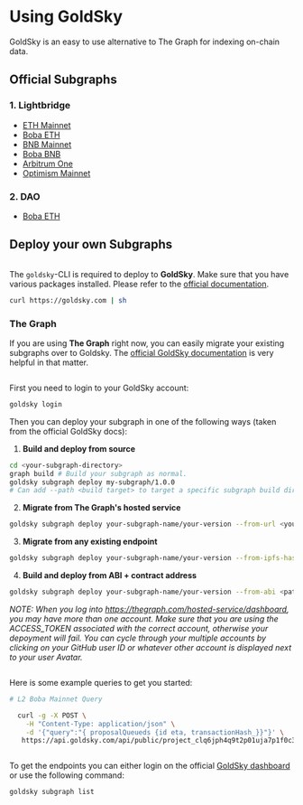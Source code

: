 # Using GoldSky

GoldSky is an easy to use alternative to The Graph for indexing on-chain data.

## Official Subgraphs

### 1. Lightbridge
- [ETH Mainnet](https://api.goldsky.com/api/public/project_clq6jph4q9t2p01uja7p1f0c3/subgraphs/light-bridge-mainnet/v1/gn)
- [Boba ETH](https://api.goldsky.com/api/public/project_clq6jph4q9t2p01uja7p1f0c3/subgraphs/light-bridge-boba-eth/v1/gn)
- [BNB Mainnet](https://api.goldsky.com/api/public/project_clq6jph4q9t2p01uja7p1f0c3/subgraphs/light-bridge-bsc/v1/gn)
- [Boba BNB](https://api.goldsky.com/api/public/project_clq6jph4q9t2p01uja7p1f0c3/subgraphs/light-bridge-boba-bnb/v1/gn)
- [Arbitrum One](https://api.goldsky.com/api/public/project_clq6jph4q9t2p01uja7p1f0c3/subgraphs/light-bridge-arbitrum-one/v1/gn)
- [Optimism Mainnet](https://api.goldsky.com/api/public/project_clq6jph4q9t2p01uja7p1f0c3/subgraphs/light-bridge-optimism/v1/gn)

### 2. DAO
- [Boba ETH](https://api.goldsky.com/api/public/project_clq6jph4q9t2p01uja7p1f0c3/subgraphs/dao-boba-eth/v1/gn)


## Deploy your own Subgraphs
<figure><img src="../../.gitbook/assets/requirements.png" alt=""><figcaption></figcaption></figure>

The `goldsky`-CLI is required to deploy to **GoldSky**. Make sure that you have various packages installed. Please refer to the [official documentation](https://goldsky.com/).

```bash
curl https://goldsky.com | sh
```

### The Graph
If you are using **The Graph** right now, you can easily migrate your existing subgraphs over to Goldsky. The [official GoldSky documentation](https://docs.goldsky.com/introduction) is very helpful in that matter.


<figure><img src="../../.gitbook/assets/building and running (1).png" alt=""><figcaption></figcaption></figure>

First you need to login to your GoldSky account:

```bash
goldsky login
````

Then you can deploy your subgraph in one of the following ways (taken from the official GoldSky docs):

1. **Build and deploy from source**
```bash
cd <your-subgraph-directory>
graph build # Build your subgraph as normal.
goldsky subgraph deploy my-subgraph/1.0.0
# Can add --path <build target> to target a specific subgraph build directory
```

2. **Migrate from The Graph's hosted service**
```bash
goldsky subgraph deploy your-subgraph-name/your-version --from-url <your-subgraph-query-url>
```

3. **Migrate from any existing endpoint**
```bash
goldsky subgraph deploy your-subgraph-name/your-version --from-ipfs-hash <deployment-hash>
```

4. **Build and deploy from ABI + contract address**
```bash
goldsky subgraph deploy your-subgraph-name/your-version --from-abi <path-to-config-file>
```

_NOTE: When you log into https://thegraph.com/hosted-service/dashboard, you may have more than one account. Make sure that you are using the ACCESS\_TOKEN associated with the correct account, otherwise your depoyment will fail. You can cycle through your multiple accounts by clicking on your GitHub user ID or whatever other account is displayed next to your user Avatar._

<figure><img src="../../.gitbook/assets/example.png" alt=""><figcaption></figcaption></figure>

Here is some example queries to get you started:

```bash
# L2 Boba Mainnet Query

  curl -g -X POST \
    -H "Content-Type: application/json" \
    -d '{"query":"{ proposalQueueds {id eta, transactionHash_}}"}' \
   https://api.goldsky.com/api/public/project_clq6jph4q9t2p01uja7p1f0c3/subgraphs/dao-boba-eth/v1/gn
```

<figure><img src="../../.gitbook/assets/querying.png" alt=""><figcaption></figcaption></figure>

To get the endpoints you can either login on the official [GoldSky dashboard](https://app.goldsky.com/dashboard/subgraphs) or use the following command:

```bash
goldsky subgraph list
```

